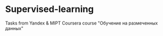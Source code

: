 # Supervised-learning
Tasks from Yandex &amp; MIPT Coursera course "Обучение на размеченных данных"
